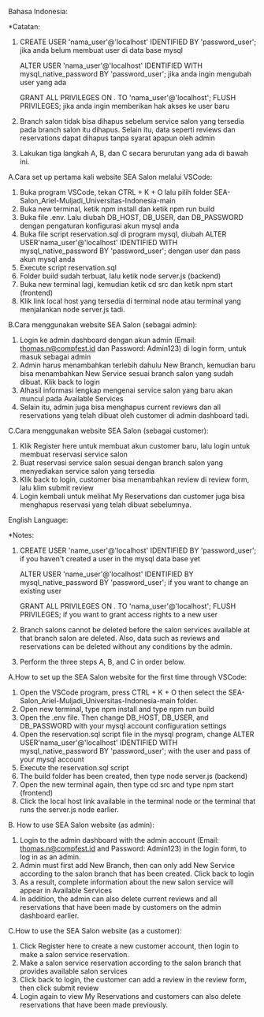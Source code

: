 Bahasa Indonesia:

*Catatan: 
1. CREATE USER 'nama_user'@'localhost' IDENTIFIED BY 'password_user'; jika anda belum membuat user di data base mysql
   
   ALTER USER 'nama_user'@'localhost' IDENTIFIED WITH mysql_native_password BY 'password_user'; jika anda ingin mengubah user yang ada
   
   GRANT ALL PRIVILEGES ON *.* TO 'nama_user'@'localhost'; 
   FLUSH PRIVILEGES; jika anda ingin memberikan hak akses ke user baru
   
2. Branch salon tidak bisa dihapus sebelum service salon yang tersedia pada branch salon itu dihapus. Selain itu, data seperti reviews dan reservations dapat dihapus tanpa syarat apapun oleh admin
   
3. Lakukan tiga langkah A, B, dan C secara berurutan yang ada di bawah ini.

  
A.Cara set up pertama kali website SEA Salon melalui VSCode:
1. Buka program VSCode, tekan CTRL + K + O lalu pilih folder SEA-Salon_Ariel-Muljadi_Universitas-Indonesia-main
2. Buka new terminal, ketik npm install dan ketik npm run build 
3. Buka file .env. Lalu diubah DB_HOST, DB_USER, dan DB_PASSWORD dengan pengaturan konfigurasi akun mysql anda
4. Buka file script reservation.sql di program mysql, diubah ALTER USER'nama_user'@'localhost' IDENTIFIED WITH mysql_native_password BY 'password_user'; dengan user dan pass akun mysql anda 
5. Execute script reservation.sql
6. Folder build sudah terbuat, lalu ketik node server.js (backend)
7. Buka new terminal lagi, kemudian ketik cd src dan ketik npm start (frontend)
8. Klik link local host yang tersedia di terminal node atau terminal yang menjalankan node server.js tadi.

B.Cara menggunakan website SEA Salon (sebagai admin):
1. Login ke admin dashboard dengan akun admin (Email: thomas.n@compfest.id dan Password: Admin123) di login form, untuk masuk sebagai admin
2. Admin harus menambahkan terlebih dahulu New Branch, kemudian baru bisa menambahkan New Service sesuai branch salon yang sudah dibuat. Klik back to login
3. Alhasil informasi lengkap mengenai service salon yang baru akan muncul pada Available Services
4. Selain itu, admin juga bisa menghapus current reviews dan all reservations yang telah dibuat oleh customer di admin dashboard tadi.

C.Cara menggunakan website SEA Salon (sebagai customer):
1. Klik Register here untuk membuat akun customer baru, lalu login untuk membuat reservasi service salon
2. Buat reservasi service salon sesuai dengan branch salon yang menyediakan service salon yang tersedia
3. Klik back to login, customer bisa menambahkan review di review form, lalu klim submit review
4. Login kembali untuk melihat My Reservations dan customer juga bisa menghapus reservasi yang telah dibuat sebelumnya.

English Language:

*Notes: 
1. CREATE USER 'name_user'@'localhost' IDENTIFIED BY 'password_user'; if you haven't created a user in the mysql data base yet
   
   ALTER USER 'name_user'@'localhost' IDENTIFIED BY mysql_native_password BY 'password_user'; if you want to change an existing user
   
   GRANT ALL PRIVILEGES ON *.* TO 'nama_user'@'localhost'; 
   FLUSH PRIVILEGES; if you want to grant access rights to a new user
   
2. Branch salons cannot be deleted before the salon services available at that branch salon are deleted. Also, data such as reviews and reservations can be deleted without any conditions by the admin.
   
3. Perform the three steps A, B, and C in order below.
   
 
A.How to set up the SEA Salon website for the first time through VSCode:
1. Open the VSCode program, press CTRL + K + O then select the SEA-Salon_Ariel-Muljadi_Universitas-Indonesia-main folder.
2. Open new terminal, type npm install and type npm run build 
3. Open the .env file. Then change DB_HOST, DB_USER, and DB_PASSWORD with your mysql account configuration settings
4. Open the reservation.sql script file in the mysql program, change ALTER USER'nama_user'@'localhost' IDENTIFIED WITH mysql_native_password BY 'password_user'; with the user and pass of your mysql account 
5. Execute the reservation.sql script
6. The build folder has been created, then type node server.js (backend)
7. Open the new terminal again, then type cd src and type npm start (frontend)
8. Click the local host link available in the terminal node or the terminal that runs the server.js node earlier.

B. How to use SEA Salon website (as admin):
1. Login to the admin dashboard with the admin account (Email: thomas.n@compfest.id and Password: Admin123) in the login form, to log in as an admin.
2. Admin must first add New Branch, then can only add New Service according to the salon branch that has been created. Click back to login
3. As a result, complete information about the new salon service will appear in Available Services
4. In addition, the admin can also delete current reviews and all reservations that have been made by customers on the admin dashboard earlier.

C.How to use the SEA Salon website (as a customer):
1. Click Register here to create a new customer account, then login to make a salon service reservation.
2. Make a salon service reservation according to the salon branch that provides available salon services
3. Click back to login, the customer can add a review in the review form, then click submit review
4. Login again to view My Reservations and customers can also delete reservations that have been made previously.








